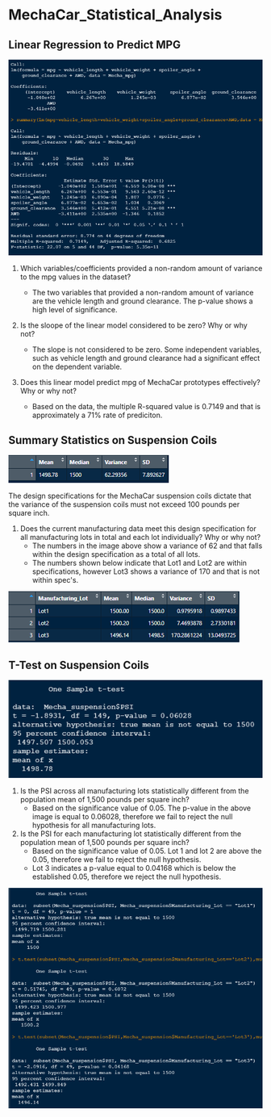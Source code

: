 # MechaCar_Statistical_Analysis

## Linear Regression to Predict MPG

![linear_regression](https://github.com/pcar22/MechaCar_Statistical_Analysis/blob/main/Images/linear_regression.png)

1. Which variables/coefficients provided a non-random amount of variance to the mpg values in the dataset?
    - The two variables that provided a non-random amount of variance are the vehicle length and ground clearance. The p-value shows a high level of significance.

2. Is the sloope of the linear model considered to be zero? Why or why not?
    - The slope is not considered to be zero. Some independent variables, such as vehicle length and ground clearance had a significant effect on the dependent variable.

3. Does this linear model predict mpg of MechaCar prototypes effectively? Why or why not?
    - Based on the data, the multiple R-squared value is 0.7149 and that is approximately a 71% rate of prediciton. 


## Summary Statistics on Suspension Coils

![total_summary](https://github.com/pcar22/MechaCar_Statistical_Analysis/blob/main/Images/total_summary.png)

The design specifications for the MechaCar suspension coils dictate that the variance of the suspension coils must not exceed 100 pounds per square inch.
1. Does the current manufacturing data meet this design specification for all manufacturing lots in total and each lot individually?
   Why or why not?
    - The numbers in the image above show a variance of 62 and that falls within the design specification as a total of all lots.
    - The numbers shown below indicate that Lot1 and Lot2 are within specifications, however Lot3 shows a variance of 170 and that is not within spec's.

![lot_summary](https://github.com/pcar22/MechaCar_Statistical_Analysis/blob/main/Images/lot_summary.png)

## T-Test on Suspension Coils

![t-test](https://github.com/pcar22/MechaCar_Statistical_Analysis/blob/main/Images/t_test.png)

1. Is the PSI across all manufacturing lots statistically different from the population mean of 1,500 pounds per square inch?
    - Based on the significance value of 0.05. The p-value in the above image is equal to 0.06028, therefore we fail to reject the null hypothesis for all manufacturing lots.
2. Is the PSI for each manufacturing lot statistically different from the population mean of 1,500 pounds per square inch?
    - Based on the significance value of 0.05. Lot 1 and lot 2 are above the 0.05, therefore we fail to reject the null hypothesis.
    - Lot 3 indicates a p-value equal to 0.04168 which is below the established 0.05, therefore we reject the null hypothesis.

![3_t_test](https://github.com/pcar22/MechaCar_Statistical_Analysis/blob/main/Images/3_t_test.png)


























